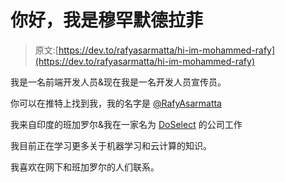 # 你好，我是穆罕默德拉菲

> 原文:[https://dev.to/rafyasarmatta/hi-im-mohammed-rafy](https://dev.to/rafyasarmatta/hi-im-mohammed-rafy)

我是一名前端开发人员&现在我是一名开发人员宣传员。

你可以在推特上找到我，我的名字是 [@RafyAsarmatta](https://twitter.com/RafyAsarmatta)

我来自印度的班加罗尔&我在一家名为 [DoSelect](https://doselect.com) 的公司工作

我目前正在学习更多关于机器学习和云计算的知识。

我喜欢在网下和班加罗尔的人们联系。